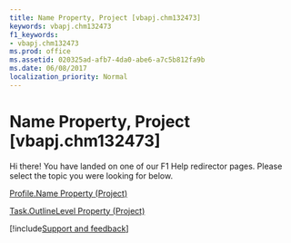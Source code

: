 ```yaml
---
title: Name Property, Project [vbapj.chm132473]
keywords: vbapj.chm132473
f1_keywords:
- vbapj.chm132473
ms.prod: office
ms.assetid: 020325ad-afb7-4da0-abe6-a7c5b812fa9b
ms.date: 06/08/2017
localization_priority: Normal
---
```



# Name Property, Project [vbapj.chm132473]

Hi there! You have landed on one of our F1 Help redirector pages. Please select the topic you were looking for below.

[Profile.Name Property (Project)](https://msdn.microsoft.com/library/98e1ca12-ecaa-aaae-de48-352301c28e50%28Office.15%29.aspx)

[Task.OutlineLevel Property (Project)](https://msdn.microsoft.com/library/7b852e27-bdbc-ee01-4146-c22b929adfa5%28Office.15%29.aspx)

[!include[Support and feedback](~/includes/feedback-boilerplate.md)]